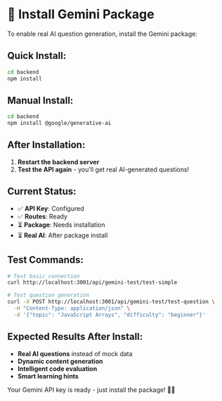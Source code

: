 # 🚀 Install Gemini Package

To enable real AI question generation, install the Gemini package:

## **Quick Install:**
```bash
cd backend
npm install
```

## **Manual Install:**
```bash
cd backend
npm install @google/generative-ai
```

## **After Installation:**
1. **Restart the backend server**
2. **Test the API again** - you'll get real AI-generated questions!

## **Current Status:**
- ✅ **API Key**: Configured
- ✅ **Routes**: Ready
- ⏳ **Package**: Needs installation
- ⏳ **Real AI**: After package install

## **Test Commands:**
```bash
# Test basic connection
curl http://localhost:3001/api/gemini-test/test-simple

# Test question generation
curl -X POST http://localhost:3001/api/gemini-test/test-question \
  -H "Content-Type: application/json" \
  -d '{"topic": "JavaScript Arrays", "difficulty": "beginner"}'
```

## **Expected Results After Install:**
- **Real AI questions** instead of mock data
- **Dynamic content generation**
- **Intelligent code evaluation**
- **Smart learning hints**

Your Gemini API key is ready - just install the package! 🤖✨


